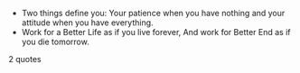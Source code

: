  - Two things define you: Your patience when you have nothing and your attitude when you have everything.
 - Work for a Better Life as if you live forever, And work for Better End as if you die tomorrow.

2 quotes